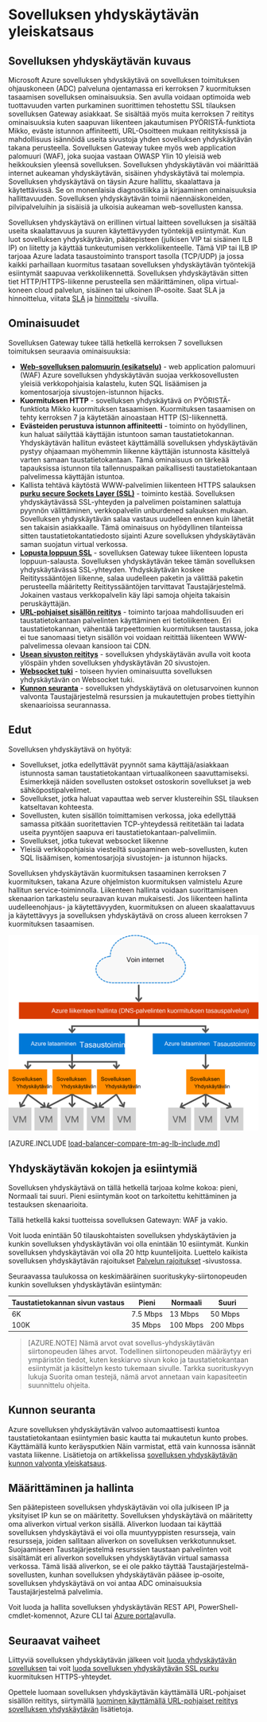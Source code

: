 <properties
   pageTitle="Johdanto sovelluksen yhdyskäytävän | Microsoft Azure"
   description="Tällä sivulla esitetään yleiskatsaus sovelluksen yhdyskäytävän palvelu kerroksen 7 kuormituksen tasaamisen, mukaan lukien yhdyskäytävän koot HTTP ladata vastatilin, eväste istunnon affiniteetti ja SSL purku."
   documentationCenter="na"
   services="application-gateway"
   authors="georgewallace"
   manager="carmonm"
   editor="tysonn"/>
<tags
   ms.service="application-gateway"
   ms.devlang="na"
   ms.topic="hero-article"
   ms.tgt_pltfrm="na"
   ms.workload="infrastructure-services"
   ms.date="10/25/2016"
   ms.author="gwallace"/>

# <a name="application-gateway-overview"></a>Sovelluksen yhdyskäytävän yleiskatsaus

## <a name="what-is-application-gateway"></a>Sovelluksen yhdyskäytävän kuvaus

Microsoft Azure sovelluksen yhdyskäytävä on sovelluksen toimituksen ohjauskoneen (ADC) palveluna ojentamassa eri kerroksen 7 kuormituksen tasaamisen sovelluksen ominaisuuksia. Sen avulla voidaan optimoida web tuottavuuden varten purkaminen suorittimen tehostettu SSL tilauksen sovelluksen Gateway asiakkaat. Se sisältää myös muita kerroksen 7 reititys ominaisuuksia kuten saapuvan liikenteen jakautumisen PYÖRISTÄ-funktiota Mikko, eväste istunnon affiniteetti, URL-Osoitteen mukaan reitityksissä ja mahdollisuus isännöidä useita sivustoja yhden sovelluksen yhdyskäytävän takana perusteella. Sovelluksen Gateway tukee myös web application palomuuri (WAF), joka suojaa vastaan OWASP Ylin 10 yleisiä web heikkouksien yleensä sovelluksen. Sovelluksen yhdyskäytävän voi määrittää internet aukeaman yhdyskäytävän, sisäinen yhdyskäytävä tai molempia. Sovelluksen yhdyskäytävä on täysin Azure hallittu, skaalattava ja käytettävissä. Se on monenlaisia diagnostiikka ja kirjaaminen ominaisuuksia hallittavuuden. Sovelluksen yhdyskäytävän toimii näennäiskoneiden, pilvipalveluihin ja sisäisiä ja ulkoisia aukeaman web-sovellusten kanssa.

Sovelluksen yhdyskäytävä on erillinen virtual laitteen sovelluksen ja sisältää useita skaalattavuus ja suuren käytettävyyden työntekijä esiintymät. Kun luot sovelluksen yhdyskäytävän, päätepisteen (julkisen VIP tai sisäinen ILB IP) on liitetty ja käyttää tunkeutumisen verkkoliikenteelle. Tämä VIP tai ILB IP tarjoaa Azure ladata tasaustoiminto transport tasolla (TCP/UDP) ja jossa kaikki parhaillaan kuormitus tasataan sovelluksen yhdyskäytävän työntekijä esiintymät saapuvaa verkkoliikennettä. Sovelluksen yhdyskäytävän sitten tiet HTTP/HTTPS-liikenne perusteella sen määrittäminen, olipa virtual-koneen cloud palvelun, sisäinen tai ulkoinen IP-osoite. Saat SLA ja hinnoittelua, viitata [SLA](https://azure.microsoft.com/support/legal/sla/) ja [hinnoittelu](https://azure.microsoft.com/pricing/details/application-gateway/) -sivuilla.

## <a name="features"></a>Ominaisuudet

Sovelluksen Gateway tukee tällä hetkellä kerroksen 7 sovelluksen toimituksen seuraavia ominaisuuksia:

- **[Web-sovelluksen palomuurin (esikatselu)](application-gateway-webapplicationfirewall-overview.md)** - web application palomuuri (WAF) Azure sovelluksen yhdyskäytävän suojaa verkkosovellusten yleisiä verkkopohjaisia kalastelu, kuten SQL lisäämisen ja komentosarjoja sivustojen-istunnon hijacks.
- **Kuormituksen HTTP** - sovelluksen yhdyskäytävä on PYÖRISTÄ-funktiota Mikko kuormituksen tasaamisen. Kuormituksen tasaamisen on tehty kerroksen 7 ja käytetään ainoastaan HTTP (S)-liikennettä.
- **Evästeiden perustuva istunnon affiniteetti** - toiminto on hyödyllinen, kun haluat säilyttää käyttäjän istuntoon saman taustatietokannan. Yhdyskäytävän hallitun evästeet käyttämällä sovelluksen yhdyskäytävän pystyy ohjaamaan myöhemmin liikenne käyttäjän istunnosta käsittelyä varten samaan taustatietokantaan. Tämä ominaisuus on tärkeää tapauksissa istunnon tila tallennuspaikan paikallisesti taustatietokantaan palvelimessa käyttäjän istuntoa.
- Kallista tehtävä käytöstä WWW-palvelimien liikenteen HTTPS salauksen **[purku secure Sockets Layer (SSL)](application-gateway-ssl-arm.md)** - toiminto kestää. Sovelluksen yhdyskäytävässä SSL-yhteyden ja palvelimen poistaminen salattuja pyynnön välittäminen, verkkopalvelin unburdened salauksen mukaan.  Sovelluksen yhdyskäytävän salaa vastaus uudelleen ennen kuin lähetät sen takaisin asiakkaalle. Tämä ominaisuus on hyödyllinen tilanteissa sitten taustatietokantatiedosto sijainti Azure sovelluksen yhdyskäytävän saman suojatun virtual verkossa.
- **[Lopusta loppuun SSL](application-gateway-backend-ssl.md)** - sovelluksen Gateway tukee liikenteen lopusta loppuun-salausta. Sovelluksen yhdyskäytävän tekee tämän sovelluksen yhdyskäytävässä SSL-yhteyden. Yhdyskäytävän koskee Reitityssääntöjen liikenne, salaa uudelleen paketin ja välittää paketin perusteella määritetty Reitityssääntöjen tarvittavat Taustajärjestelmä. Jokainen vastaus verkkopalvelin käy läpi samoja ohjeita takaisin peruskäyttäjän.
- **[URL-pohjaiset sisällön reititys](application-gateway-url-route-overview.md)** - toiminto tarjoaa mahdollisuuden eri taustatietokantaan palvelinten käyttäminen eri tietoliikenteen. Eri taustatietokannan, vähentää tarpeettomien kuormituksen taustassa, joka ei tue sanomaasi tietyn sisällön voi voidaan reitittää liikenteen WWW-palvelimessa olevaan kansioon tai CDN.
- **[Usean sivuston reititys](application-gateway-multi-site-overview.md)** - sovelluksen yhdyskäytävän avulla voit koota ylöspäin yhden sovelluksen yhdyskäytävän 20 sivustojen.
- **[Websocket tuki](application-gateway-websocket.md)** - toiseen hyvien ominaisuutta sovelluksen yhdyskäytävän on Websocket tuki.
- **[Kunnon seuranta](application-gateway-probe-overview.md)** - sovelluksen yhdyskäytävä on oletusarvoinen kunnon valvonta Taustajärjestelmä resurssien ja mukautettujen probes tiettyihin skenaarioissa seurannassa.

## <a name="benefits"></a>Edut

Sovelluksen yhdyskäytävä on hyötyä:

- Sovellukset, jotka edellyttävät pyynnöt sama käyttäjä/asiakkaan istunnosta saman taustatietokantaan virtuaalikoneen saavuttamiseksi. Esimerkkejä näiden sovellusten ostokset ostoskorin sovellukset ja web sähköpostipalvelimet.
- Sovellukset, jotka haluat vapauttaa web server klustereihin SSL tilauksen katseltavan kohteesta.
- Sovellusten, kuten sisällön toimittamisen verkossa, joka edellyttää samassa pitkään suoritettavien TCP-yhteydessä reititetään tai ladata useita pyyntöjen saapuva eri taustatietokantaan-palvelimiin.
- Sovellukset, jotka tukevat websocket liikenne
- Yleisiä verkkopohjaisia viesteiltä suojaaminen web-sovellusten, kuten SQL lisäämisen, komentosarjoja sivustojen- ja istunnon hijacks.

Sovelluksen yhdyskäytävän kuormituksen tasaaminen kerroksen 7 kuormituksen, takana Azure ohjelmiston kuormituksen valmistelu Azure hallitun service-toiminnolla. Liikenteen hallinta voidaan suorittamiseen skenaarion tarkastelu seuraavan kuvan mukaisesti. Jos liikenteen hallinta uudelleenohjaus- ja käytettävyyden, kuormituksen on alueen skaalattavuus ja käytettävyys ja sovelluksen yhdyskäytävä on cross alueen kerroksen 7 kuormituksen tasaamisen.

![asdasd](./media/application-gateway-introduction/tm-lb-ag-scenario.png)

[AZURE.INCLUDE [load-balancer-compare-tm-ag-lb-include.md](../../includes/load-balancer-compare-tm-ag-lb-include.md)]

## <a name="gateway-sizes-and-instances"></a>Yhdyskäytävän kokojen ja esiintymiä

Sovelluksen yhdyskäytävä on tällä hetkellä tarjoaa kolme kokoa: pieni, Normaali tai suuri. Pieni esiintymän koot on tarkoitettu kehittäminen ja testauksen skenaarioita.

Tällä hetkellä kaksi tuotteissa sovelluksen Gatewayn: WAF ja vakio.

Voit luoda enintään 50 tilauskohtaisten sovelluksen yhdyskäytävien ja kunkin sovelluksen yhdyskäytävän voi olla enintään 10 esiintymät. Kunkin sovelluksen yhdyskäytävän voi olla 20 http kuuntelijoita. Luettelo kaikista sovelluksen yhdyskäytävän rajoitukset [Palvelun rajoitukset](../azure-subscription-service-limits.md#application-gateway) ‑sivustossa.

Seuraavassa taulukossa on keskimääräinen suorituskyky-siirtonopeuden kunkin sovelluksen yhdyskäytävän esiintymän:

| Taustatietokannan sivun vastaus | Pieni | Normaali | Suuri|
|---|---|---|---|
| 6K | 7.5 Mbps | 13 Mbps | 50 Mbps |
|100K | 35 Mbps | 100 Mbps| 200 Mbps |

>[AZURE.NOTE] Nämä arvot ovat sovellus-yhdyskäytävän siirtonopeuden lähes arvot. Todellinen siirtonopeuden määräytyy eri ympäristön tiedot, kuten keskiarvo sivun koko ja taustatietokantaan esiintymät ja käsittelyn kesto tukemaan sivulle. Tarkka suorituskyvyn lukuja Suorita oman testejä, nämä arvot annetaan vain kapasiteetin suunnittelu ohjeita.

## <a name="health-monitoring"></a>Kunnon seuranta

Azure sovelluksen yhdyskäytävän valvoo automaattisesti kuntoa taustatietokantaan esiintymien basic kautta tai mukautetun kunto probes. Käyttämällä kunto keräysputkien Näin varmistat, että vain kunnossa isännät vastata liikenne. Lisätietoja on artikkelissa [sovelluksen yhdyskäytävän kunnon valvonta yleiskatsaus](application-gateway-probe-overview.md).

## <a name="configuring-and-managing"></a>Määrittäminen ja hallinta

Sen päätepisteen sovelluksen yhdyskäytävän voi olla julkiseen IP ja yksityiset IP kun se on määritetty. Sovelluksen yhdyskäytävä on määritetty oma aliverkon virtual verkon sisällä. Aliverkon luodaan tai käyttää sovelluksen yhdyskäytävä ei voi olla muuntyyppisten resursseja, vain resursseja, joiden sallitaan aliverkon on sovelluksen verkkotunnukset. Suojaamiseen Taustajärjestelmä resurssien taustaan palvelinten voit sisältämät eri aliverkon sovelluksen yhdyskäytävän virtual samassa verkossa. Tämä lisää aliverkon, se ei ole pakko täyttää Taustajärjestelmä-sovellusten, kunhan sovelluksen yhdyskäytävän pääsee ip-osoite, sovelluksen yhdyskäytävä on voi antaa ADC ominaisuuksia Taustajärjestelmä palvelimia.

Voit luoda ja hallita sovelluksen yhdyskäytävän REST API, PowerShell-cmdlet-komennot, Azure CLI tai [Azure portal](https://portal.azure.com/)avulla.

## <a name="next-steps"></a>Seuraavat vaiheet

Liittyviä sovelluksen yhdyskäytävän jälkeen voit [luoda yhdyskäytävän sovelluksen](application-gateway-create-gateway-portal.md) tai voit [luoda sovelluksen yhdyskäytävän SSL purku](application-gateway-ssl-arm.md) kuormituksen HTTPS-yhteydet.

Opettele luomaan sovelluksen yhdyskäytävän käyttämällä URL-pohjaiset sisällön reititys, siirtymällä [luominen käyttämällä URL-pohjaiset reititys sovelluksen yhdyskäytävän](application-gateway-create-url-route-arm-ps.md) lisätietoja.

